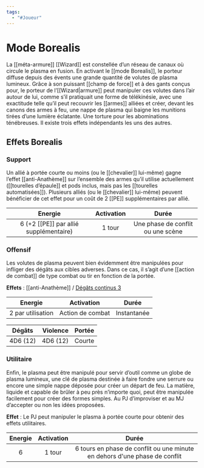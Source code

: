 ```yaml
---
tags:
  - "#Joueur"
---
```

# Mode Borealis

La [[méta-armure]] [[Wizard]] est constellée d’un réseau de canaux où circule le plasma en fusion. En activant le [[mode Borealis]], le porteur diffuse depuis des évents une grande quantité de volutes de plasma lumineux. Grâce à son puissant [[champ de force]] et à des gants conçus pour, le porteur de l’[[Wizard|armure]] peut manipuler ces volutes dans l’air autour de lui, comme s’il pratiquait une forme de télékinésie, avec une exactitude telle qu’il peut recouvrir les [[armes]] alliées et créer, devant les canons des armes à feu, une nappe de plasma qui baigne les munitions tirées d’une lumière éclatante. Une torture pour les abominations ténébreuses. Il existe trois effets indépendants les uns des autres.

## Effets Borealis

### Support
Un allié à portée courte ou moins (ou le [[chevalier]] lui-même) gagne l’effet [[anti-Anathème]] sur l’ensemble des armes qu’il utilise actuellement ([[tourelles d’épaule]] et pods inclus, mais pas les [[tourelles automatisées]]). Plusieurs alliés (ou le [[chevalier]] lui-même) peuvent bénéficier de cet effet pour un coût de 2 [[PE]] supplémentaires par allié.

|                Energie                 | Activation |                 Durée                 |
| :------------------------------------: | :--------: | :-----------------------------------: |
| 6 (+2 [[PE]] par allié supplémentaire) | 1 tour<br> | Une phase de conflit ou une scène<br> |
### Offensif
Les volutes de plasma peuvent bien évidemment être manipulées pour infliger des dégâts aux cibles adverses. Dans ce cas, il s’agit d’une [[action de combat]] de type combat ou tir en fonction de la portée.

**Effets** : [[anti-Anathème]] / [Dégâts continus 3](Dégâts_continus)

|      Energie      |    Activation    |    Durée    |
| :---------------: | :--------------: | :---------: |
| 2 par utilisation | Action de combat | Instantanée |

|    Dégâts    |     Violence | Portée |
| :----------: | -----------: | :----: |
| 4D6 (12)<br> | 4D6 (12)<br> | Courte |

### Utilitaire
Enfin, le plasma peut être manipulé pour servir d’outil comme un globe de plasma lumineux, une clé de plasma destinée à faire fondre une serrure ou encore une simple nappe déposée pour créer un départ de feu. La matière, liquide et capable de brûler à peu près n’importe quoi, peut être manipulée facilement pour créer des formes simples. Au PJ d’improviser et au MJ d’accepter ou non les idées proposées.

**Effet** : Le PJ peut manipuler le plasma à portée courte pour obtenir des effets utilitaires.

| Energie | Activation |                                   Durée                                    |
| :-----: | :--------: | :------------------------------------------------------------------------: |
|    6    |   1 tour   | 6 tours en phase de conflit ou une minute en dehors d'une phase de conflit |
